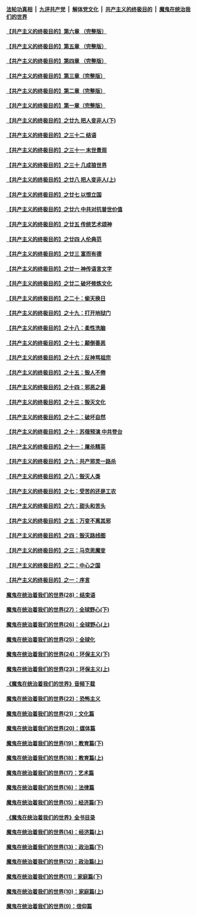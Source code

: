 

####  [法轮功真相](../../../../basic/blob/master/README.md?t=06301931) &nbsp;|&nbsp; [九评共产党](../../../../9ping.md/blob/master/README.md?t=06301931) &nbsp;|&nbsp; [解体党文化](../../../../jtdwh.md/blob/master/README.md?t=06301931)  &nbsp;|&nbsp; [共产主义的终极目的](../../../../gczydzjmd.md/blob/master/README.md?t=06301931) &nbsp;|&nbsp; [魔鬼在统治我们的世界](../../../../mgztzwmdsj.md/blob/master/README.md?t=06301931) 

#### [【共产主义的终极目的】第六章 （完整版）](../pages/nsc422/n11428913.md?t=06301931) 

#### [【共产主义的终极目的】第五章 （完整版）](../pages/nsc422/n11428912.md?t=06301931) 

#### [【共产主义的终极目的】第四章 （完整版）](../pages/nsc422/n11428907.md?t=06301931) 

#### [【共产主义的终极目的】第三章（完整版）](../pages/nsc422/n11428848.md?t=06301931) 

#### [【共产主义的终极目的】第二章（完整版）](../pages/nsc422/n11428831.md?t=06301931) 

#### [【共产主义的终极目的】第一章（完整版）](../pages/nsc422/n11417651.md?t=06301931) 

#### [【共产主义的终极目的】之廿九 把人变非人(下)](../pages/nsc422/n11344140.md?t=06301931) 

#### [【共产主义的终极目的】之三十二 结语](../pages/nsc422/n11360535.md?t=06301931) 

#### [【共产主义的终极目的】之三十一 末世景观](../pages/nsc422/n11351129.md?t=06301931) 

#### [【共产主义的终极目的】之三十 几成狼世界](../pages/nsc422/n11348280.md?t=06301931) 

#### [【共产主义的终极目的】之廿八 把人变非人(上)](../pages/nsc422/n11340492.md?t=06301931) 

#### [【共产主义的终极目的】之廿七 以恨立国](../pages/nsc422/n11336944.md?t=06301931) 

#### [【共产主义的终极目的】之廿六 中共对抗普世价值](../pages/nsc422/n11324785.md?t=06301931) 

#### [【共产主义的终极目的】之廿五 传统艺术颂神](../pages/nsc422/n11296396.md?t=06301931) 

#### [【共产主义的终极目的】之廿四 人伦典范](../pages/nsc422/n11296397.md?t=06301931) 

#### [【共产主义的终极目的】之廿三 富而有德](../pages/nsc422/n11283598.md?t=06301931) 

#### [【共产主义的终极目的】之廿一 神传语言文字](../pages/nsc422/n11263265.md?t=06301931) 

#### [【共产主义的终极目的】之廿二 破坏修炼文化](../pages/nsc422/n11245728.md?t=06301931) 

#### [【共产主义的终极目的】之二十：偷天换日](../pages/nsc422/n11238846.md?t=06301931) 

#### [【共产主义的终极目的】之十九：打开地狱门](../pages/nsc422/n11206376.md?t=06301931) 

#### [【共产主义的终极目的】之十八：柔性洗脑](../pages/nsc422/n11199994.md?t=06301931) 

#### [【共产主义的终极目的】之十七：颠倒善恶](../pages/nsc422/n11179782.md?t=06301931) 

#### [【共产主义的终极目的】之十六：反神骂祖宗](../pages/nsc422/n11166798.md?t=06301931) 

#### [【共产主义的终极目的】之十五：毁人不倦](../pages/nsc422/n11166792.md?t=06301931) 

#### [【共产主义的终极目的】之十四：邪恶之最](../pages/nsc422/n11150249.md?t=06301931) 

#### [【共产主义的终极目的】之十三：毁灭文化](../pages/nsc422/n11135227.md?t=06301931) 

#### [【共产主义的终极目的】之十二：破坏自然](../pages/nsc422/n11135214.md?t=06301931) 

#### [【共产主义的终极目的】之十：苏俄预演 中共登台](../pages/nsc422/n11118424.md?t=06301931) 

#### [【共产主义的终极目的】之十一：屠杀精英](../pages/nsc422/n11118442.md?t=06301931) 

#### [【共产主义的终极目的】之九：共产邪灵一路杀](../pages/nsc422/n11114139.md?t=06301931) 

#### [【共产主义的终极目的】之八：毁灭人类](../pages/nsc422/n11108503.md?t=06301931) 

#### [【共产主义的终极目的】之七：受苦的还是工农](../pages/nsc422/n11101809.md?t=06301931) 

#### [【共产主义的终极目的】之六：甜头和苦头](../pages/nsc422/n11096971.md?t=06301931) 

#### [【共产主义的终极目的】之五：万变不离其邪](../pages/nsc422/n11091285.md?t=06301931) 

#### [【共产主义的终极目的】之四：毁灭路线图](../pages/nsc422/n11086284.md?t=06301931) 

#### [【共产主义的终极目的】之三：马克思魔变](../pages/nsc422/n11061941.md?t=06301931) 

#### [【共产主义的终极目的】之二：中心之国](../pages/nsc422/n11047728.md?t=06301931) 

#### [【共产主义的终极目的】之一：序言](../pages/nsc422/n11086077.md?t=06301931) 

#### [魔鬼在统治着我们的世界(28)：结束语](../pages/nsc422/n10936246.md?t=06301931) 

#### [魔鬼在统治着我们的世界(27)：全球野心(下)](../pages/nsc422/n10928319.md?t=06301931) 

#### [魔鬼在统治着我们的世界(26)：全球野心(上)](../pages/nsc422/n10900318.md?t=06301931) 

#### [魔鬼在统治着我们的世界(25)：全球化](../pages/nsc422/n10788205.md?t=06301931) 

#### [魔鬼在统治着我们的世界(24)：环保主义(下)](../pages/nsc422/n10695307.md?t=06301931) 

#### [魔鬼在统治着我们的世界(23)：环保主义(上)](../pages/nsc422/n10688613.md?t=06301931) 

#### [《魔鬼在统治着我们的世界》音频下载](../pages/nsc422/n10635553.md?t=06301931) 

#### [魔鬼在统治着我们的世界(22)：恐怖主义](../pages/nsc422/n10614727.md?t=06301931) 

#### [魔鬼在统治着我们的世界(21)：文化篇](../pages/nsc422/n10597706.md?t=06301931) 

#### [魔鬼在统治着我们的世界(20)：媒体篇](../pages/nsc422/n10586579.md?t=06301931) 

#### [魔鬼在统治着我们的世界(19)：教育篇(下)](../pages/nsc422/n10564808.md?t=06301931) 

#### [魔鬼在统治着我们的世界(18)：教育篇(上)](../pages/nsc422/n10526970.md?t=06301931) 

#### [魔鬼在统治着我们的世界(17)：艺术篇](../pages/nsc422/n10499093.md?t=06301931) 

#### [魔鬼在统治着我们的世界(16)：法律篇](../pages/nsc422/n10485969.md?t=06301931) 

#### [魔鬼在统治着我们的世界(15)：经济篇(下)](../pages/nsc422/n10469975.md?t=06301931) 

#### [《魔鬼在统治着我们的世界》全书目录](../pages/nsc422/n10464261.md?t=06301931) 

#### [魔鬼在统治着我们的世界(14)：经济篇(上)](../pages/nsc422/n10457370.md?t=06301931) 

#### [魔鬼在统治着我们的世界(13)：政治篇(下)](../pages/nsc422/n10448270.md?t=06301931) 

#### [魔鬼在统治着我们的世界(12)：政治篇(上)](../pages/nsc422/n10444576.md?t=06301931) 

#### [魔鬼在统治着我们的世界(11)：家庭篇(下)](../pages/nsc422/n10440961.md?t=06301931) 

#### [魔鬼在统治着我们的世界(10)：家庭篇(上)](../pages/nsc422/n10435448.md?t=06301931) 

#### [魔鬼在统治着我们的世界(9)：信仰篇](../pages/nsc422/n10432159.md?t=06301931) 

